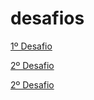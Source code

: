 # desafios

<a href="https://miguelafonsoo.github.io/desafios/qr-code-component-main/">1º Desafio</a>

<a href="https://miguelafonsoo.github.io/desafios/results-summary-component-main/">2º Desafio</a>

<a href="https://miguelafonsoo.github.io/desafios/product-preview-card-component-main/">2º Desafio</a>

